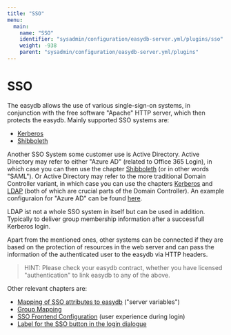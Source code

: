 ```yaml
---
title: "SSO"
menu:
  main:
    name: "SSO"
    identifier: "sysadmin/configuration/easydb-server.yml/plugins/sso"
    weight: -938
    parent: "sysadmin/configuration/easydb-server.yml/plugins"
---
```


# SSO

The easydb allows the use of various single-sign-on systems, in conjunction with the free software "Apache" HTTP server, which then protects the easydb. Mainly supported SSO systems are:

* [Kerberos](kerberos)
* [Shibboleth](shibboleth)

Another SSO System some customer use is Active Directory. Active Directory may refer to either "Azure AD" (related to Office 365 Login), in which case you can then use the chapter [Shibboleth](shibboleth) (or in other words "SAML"). Or Active Directory may refer to the more traditional Domain Controller variant, in which case you can use the chapters [Kerberos](kerberos) and [LDAP](../ldap) (both of which are crucial parts of the Domain Controller). An example configuraion for "Azure AD" can be found [here](azure_ad).

LDAP ist not a whole SSO system in itself but can be used in addition. Typically to deliver group membership information after a successfull Kerberos login.

Apart from the mentioned ones, other systems can be connected if they are based on the protection of resources in the web server and can pass the information of the authenticated user to the easydb via HTTP headers.

> HINT: Please check your easydb contract, whether you have licensed "authentication" to link easydb to any of the above.

Other relevant chapters are:

* [Mapping of SSO attributes to easydb](attribute_mapping) ("server variables")
* [Group Mapping](/en/webfrontend/rightsmanagement/groups/#authentication-services)
* [SSO Frontend Configuration](frontend_configuration) (user experience during login)
* [Label for the SSO button in the login dialogue](/de/webfrontend/administration/base-config/login/#anmeldedienste-sso)


